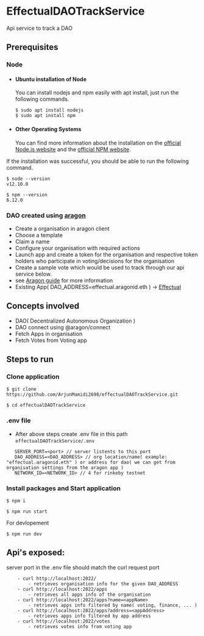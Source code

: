 # EffectualDAOTrackService

Api service to track a DAO

## Prerequisites

### Node

-   #### Ubuntu installation of Node

    You can install nodejs and npm easily with apt install, just run the following commands.

        $ sudo apt install nodejs
        $ sudo apt install npm

-   #### Other Operating Systems
    You can find more information about the installation on the [official Node.js website](https://nodejs.org/) and the [official NPM website](https://npmjs.org/).

If the installation was successful, you should be able to run the following command.

    $ node --version
    v12.10.0

    $ npm --version
    6.12.0

### DAO created using [aragon](https://client.aragon.org/#/)

-   Create a organisation in aragon client
-   Choose a template
-   Claim a name
-   Configure your organisation with required actions
-   Launch app and create a token for the organisation and respective token holders who participate in voting/decisions for the organisation
-   Create a sample vote which would be used to track through our api service below.
-   see [Aragon guide](https://help.aragon.org/collection/1-aragon-user-guide) for more information
-   Existing App( DAO_ADDRESS=effectual.aragonid.eth ) -> [Effectual]( https://client.aragon.org/#/effectual.aragonid.eth )
## Concepts involved

-   DAO( Decentralized Autonomous Organization )
-   DAO connect using @aragon/connect
-   Fetch Apps in organisation
-   Fetch Votes from Voting app

## Steps to run

### Clone application

```
$ git clone https://github.com/ArjunMamidi2698/effectualDAOTrackService.git

$ cd effectualDAOTrackService
```

### .env file

-   After above steps create .env file in this path `effectualDAOTrackService/.env`

```
   SERVER_PORT=<port> // server listents to this port
   DAO_ADDRESS=<DAO_ADDRESS> // org location/name( example: "effectual.aragonid.eth" ) or address for dao( we can get from organisation settings from the aragon app )
   NETWORK_ID=<NETWORK_ID> // 4 for rinkeby testnet
```

### Install packages and Start application

```
$ npm i

$ npm run start
```
For devlopement
```
$ npm run dev
```

## Api's exposed:

server port in the .env file should match the curl request port

```
    - curl http://localhost:2022/
        - retrieves organisation info for the given DAO_ADDRESS
    - curl http://localhost:2022/apps
        - retrieves all apps info of the organisation
    - curl http://localhost:2022/apps?name=<appName>
        - retrieves apps info filtered by name( voting, finance, ... )
    - curl http://localhost:2022/apps?address=<appAddress>
        - retrieves apps info filtered by app address
    - curl http://localhost:2022/votes
        - retrieves votes info from voting app

```
